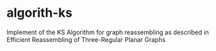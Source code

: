 # algorith-ks
Implement of the KS Algorithm for graph reassembling as described in Efficient Reassembling of Three-Regular Planar Graphs

